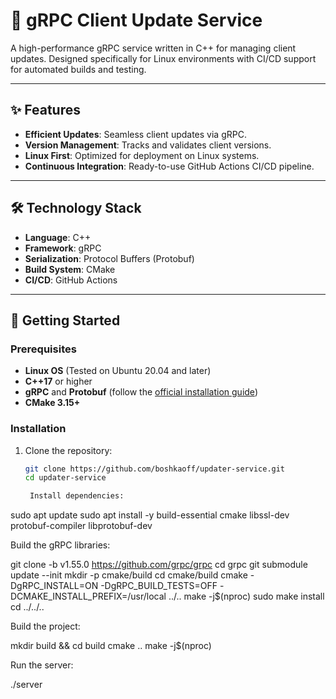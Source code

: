 # 🚀 gRPC Client Update Service

A high-performance gRPC service written in C++ for managing client updates. Designed specifically for Linux environments with CI/CD support for automated builds and testing.

---

## ✨ Features

- **Efficient Updates**: Seamless client updates via gRPC.
- **Version Management**: Tracks and validates client versions.
- **Linux First**: Optimized for deployment on Linux systems.
- **Continuous Integration**: Ready-to-use GitHub Actions CI/CD pipeline.

---

## 🛠️ Technology Stack

- **Language**: C++
- **Framework**: gRPC
- **Serialization**: Protocol Buffers (Protobuf)
- **Build System**: CMake
- **CI/CD**: GitHub Actions

---

## 🚀 Getting Started

### Prerequisites

- **Linux OS** (Tested on Ubuntu 20.04 and later)
- **C++17** or higher
- **gRPC** and **Protobuf** (follow the [official installation guide](https://grpc.io/docs/languages/cpp/quickstart/))
- **CMake 3.15+**

### Installation

1. Clone the repository:
   ```bash
   git clone https://github.com/boshkaoff/updater-service.git
   cd updater-service

    Install dependencies:

sudo apt update
sudo apt install -y build-essential cmake libssl-dev protobuf-compiler libprotobuf-dev

Build the gRPC libraries:

git clone -b v1.55.0 https://github.com/grpc/grpc
cd grpc
git submodule update --init
mkdir -p cmake/build
cd cmake/build
cmake -DgRPC_INSTALL=ON -DgRPC_BUILD_TESTS=OFF -DCMAKE_INSTALL_PREFIX=/usr/local ../..
make -j$(nproc)
sudo make install
cd ../../..

Build the project:

mkdir build && cd build
cmake ..
make -j$(nproc)

Run the server:

./server
